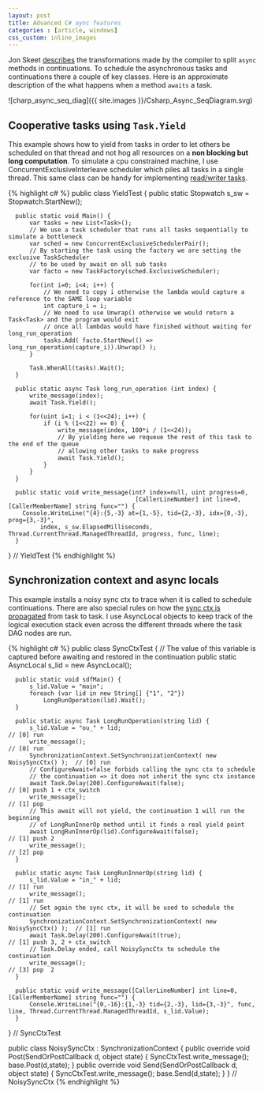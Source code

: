 ```yaml
---
layout: post
title: Advanced C# aync features
categories : [article, windows]
css_custom: inline_images
---
```


Jon Skeet [describes][0] the transformations made by the compiler to split `async` methods in continuations.
To schedule the asynchronous tasks and continuations there a couple of key classes. Here is an approximate description of the what happens when a method `awaits` a task.

![charp_async_seq_diag]({{ site.images }}/Csharp_Async_SeqDiagram.svg)

## Cooperative tasks using `Task.Yield`

This example shows how to yield from tasks in order to let others be scheduled on that thread and not hog all resources on a **non blocking but long computation**.
To simulate a cpu constrained machine, I use ConcurrentExclusiveInterleave scheduler which piles all tasks in a single thread. This same class can be handy for implementing
[read/writer tasks][1].

{% highlight c# %}
  public class YieldTest {
      public static Stopwatch s_sw = Stopwatch.StartNew();

      public static void Main() {
          var tasks = new List<Task>();
          // We use a task scheduler that runs all tasks sequentially to simulate a bottleneck
          var sched = new ConcurrentExclusiveSchedulerPair();
          // By starting the task using the factory we are setting the exclusive TaskScheduler 
          // to be used by await on all sub tasks
          var facto = new TaskFactory(sched.ExclusiveScheduler);

          for(int i=0; i<4; i++) {
              // We need to copy i otherwise the lambda would capture a reference to the SAME loop variable
              int capture_i = i;
              // We need to use Unwrap() otherwise we would return a Task<Task> and the program would exit
              // once all lambdas would have finished without waiting for long_run_operation
              tasks.Add( facto.StartNew(() => long_run_operation(capture_i)).Unwrap() );
          }

          Task.WhenAll(tasks).Wait();
      }
      
      public static async Task long_run_operation (int index) {
          write_message(index);
          await Task.Yield();

          for(uint i=1; i < (1<<24); i++) {
              if (i % (1<<22) == 0) {
                  write_message(index, 100*i / (1<<24));
                  // By yielding here we requeue the rest of this task to the end of the queue
                  // allowing other tasks to make progress
                  await Task.Yield();
              }
          }
      }
      
      public static void write_message(int? index=null, uint progress=0,
                                        [CallerLineNumber] int line=0, [CallerMemberName] string func="") {
        Console.WriteLine("{4}:{5,-3} at={1,-5}, tid={2,-3}, idx={0,-3}, prog={3,-3}",
             index, s_sw.ElapsedMilliseconds, Thread.CurrentThread.ManagedThreadId, progress, func, line);
      }
  } // YieldTest
{% endhighlight %}

## Synchronization context and async locals

This example installs a noisy sync ctx to trace when it is called to schedule continuations. There are also special rules on how the [sync ctx is propagated][2] from task to task.
I use AsyncLocal objects to keep track of the logical execution stack even across the different threads where the task DAG nodes are run.

{% highlight c# %}
  public class SyncCtxTest {
      // The value of this variable is captured before awaiting and restored in the continuation
      public static AsyncLocal<string> s_lid = new AsyncLocal<string>();

      public static void sdfMain() {
          s_lid.Value = "main";
          foreach (var lid in new String[] {"1", "2"}) 
              LongRunOperation(lid).Wait();
      }

      public static async Task LongRunOperation(string lid) {
          s_lid.Value = "ou_" + lid;                                               // [0] run
          write_message();                                                         // [0] run
          SynchronizationContext.SetSynchronizationContext( new NoisySyncCtx() );  // [0] run
          // ConfigureAwait=false forbids calling the sync ctx to schedule
          // the continuation => it does not inherit the sync ctx instance
          await Task.Delay(200).ConfigureAwait(false);                             // [0] push 1 + ctx_switch
          write_message();                                                         // [1] pop
          // This await will not yield, the continuation 1 will run the beginning
          // of LongRunInnerOp method until it finds a real yield point
          await LongRunInnerOp(lid).ConfigureAwait(false);                         // [1] push 2
          write_message();                                                         // [2] pop
      }
      
      public static async Task LongRunInnerOp(string lid) {
          s_lid.Value = "in_" + lid;                                               // [1] run
          write_message();                                                         // [1] run
          // Set again the sync ctx, it will be used to schedule the continuation
          SynchronizationContext.SetSynchronizationContext( new NoisySyncCtx() );  // [1] run
          await Task.Delay(200).ConfigureAwait(true);                              // [1] push 3, 2 + ctx_switch
          // Task.Delay ended, call NoisySyncCtx to schedule the continuation
          write_message();                                                         // [3] pop  2
      }
      
      public static void write_message([CallerLineNumber] int line=0, [CallerMemberName] string func="") {
          Console.WriteLine("{0,-16}:{1,-3} tid={2,-3}, lid={3,-3}", func, line, Thread.CurrentThread.ManagedThreadId, s_lid.Value);
      }
  } // SyncCtxTest

  public class NoisySyncCtx : SynchronizationContext {
      public override void Post(SendOrPostCallback d, object state) {
          SyncCtxTest.write_message();
          base.Post(d,state);
      }
      public override void Send(SendOrPostCallback d, object state) {
          SyncCtxTest.write_message();
          base.Send(d,state);
      }
  } // NoisySyncCtx
{% endhighlight %}

[0]: http://csharpindepth.com/
[1]: https://blogs.msdn.microsoft.com/pfxteam/2010/04/08/parallelextensionsextras-tour-6-concurrentexclusiveinterleave/
[2]: https://blogs.msdn.microsoft.com/pfxteam/2012/06/15/executioncontext-vs-synchronizationcontext/

